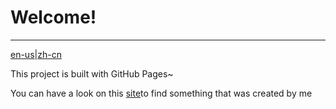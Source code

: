 # Welcome!
***

[en-us](README_en.md)|[zh-cn](README.md)

This project is built with GitHub Pages~

You can have a look on this [site](https://icefox0.github.io//icefox-blog/)to find something that was created by me

